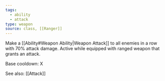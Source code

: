 ```yaml
---
tags:
  - ability
  - attack
type: weapon
source: class, [[Ranger]]
---
```


Make a [[Ability#Weapon Ability|Weapon Attack]] to all enemies in a row with 70% attack damage. Active while equipped with ranged weapon that grants an attack.

Base cooldown: X

See also: [[Attack]]